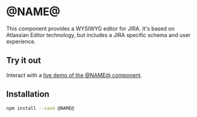 # @NAME@

This component provides a WYSIWYG editor for JIRA. It's based on Atlassian Editor technology, but includes a JIRA specific
schema and user experience.

## Try it out

Interact with a [live demo of the @NAME@ component](https://aui-cdn.atlassian.com/atlaskit/stories/@NAME@/@VERSION@/).


## Installation

```sh
npm install --save @NAME@
```

